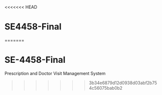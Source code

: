 <<<<<<< HEAD
# SE4458-Final
=======
# SE-4458-Final
Prescription and Doctor Visit Management System
>>>>>>> 3b34e6879d12d0938d03abf2b754c56075bab0b2
